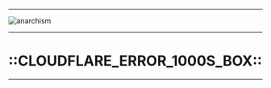 ***

![anarchism](https://sri.intr0.com/img/Circle_A_Black.svg)

***

# ::CLOUDFLARE_ERROR_1000S_BOX::

***